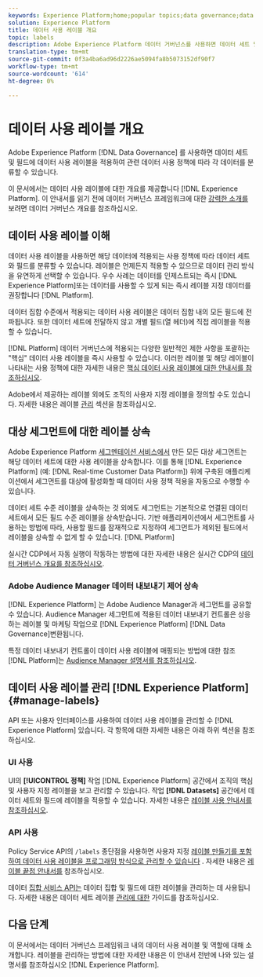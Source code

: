 ```yaml
---
keywords: Experience Platform;home;popular topics;data governance;data usage label api;policy service api;data usage labels overview
solution: Experience Platform
title: 데이터 사용 레이블 개요
topic: labels
description: Adobe Experience Platform 데이터 거버넌스를 사용하면 데이터 세트 및 필드에 데이터 사용 레이블을 적용하여 관련 데이터 사용 정책에 따라 각 데이터를 분류할 수 있습니다. 이 문서에서는 Experience Platform의 데이터 사용 레이블에 대한 개요를 제공합니다.
translation-type: tm+mt
source-git-commit: 0f3a4ba6ad96d2226ae5094fa8b5073152df90f7
workflow-type: tm+mt
source-wordcount: '614'
ht-degree: 0%

---
```



# 데이터 사용 레이블 개요

Adobe Experience Platform [!DNL Data Governance] 를 사용하면 데이터 세트 및 필드에 데이터 사용 레이블을 적용하여 관련 데이터 사용 정책에 따라 각 데이터를 분류할 수 있습니다.

이 문서에서는 데이터 사용 레이블에 대한 개요를 제공합니다 [!DNL Experience Platform]. 이 안내서를 읽기 전에 데이터 거버넌스 프레임워크에 대한 [강력한 소개를](../home.md) 보려면 데이터 거버넌스 개요를 참조하십시오.

## 데이터 사용 레이블 이해

데이터 사용 레이블을 사용하면 해당 데이터에 적용되는 사용 정책에 따라 데이터 세트와 필드를 분류할 수 있습니다. 레이블은 언제든지 적용할 수 있으므로 데이터 관리 방식을 유연하게 선택할 수 있습니다. 우수 사례는 데이터를 인제스트되는 즉시 [!DNL Experience Platform]또는 데이터를 사용할 수 있게 되는 즉시 레이블 지정 데이터를 권장합니다 [!DNL Platform].

데이터 집합 수준에서 적용되는 데이터 사용 레이블은 데이터 집합 내의 모든 필드에 전파됩니다. 또한 데이터 세트에 전달하지 않고 개별 필드(열 헤더)에 직접 레이블을 적용할 수 있습니다.

[!DNL Platform] 데이터 거버넌스에 적용되는 다양한 일반적인 제한 사항을 포괄하는 &quot;핵심&quot; 데이터 사용 레이블을 즉시 사용할 수 있습니다. 이러한 레이블 및 해당 레이블이 나타내는 사용 정책에 대한 자세한 내용은 [핵심 데이터 사용 레이블에 대한 안내서를 참조하십시오](reference.md).

Adobe에서 제공하는 레이블 외에도 조직의 사용자 지정 레이블을 정의할 수도 있습니다. 자세한 내용은 레이블 [관리](#manage-labels) 섹션을 참조하십시오.

## 대상 세그먼트에 대한 레이블 상속

Adobe Experience Platform [세그멘테이션 서비스에서](../../segmentation/home.md) 만든 모든 대상 세그먼트는 해당 데이터 세트에 대한 사용 레이블을 상속합니다. 이를 통해 [!DNL Experience Platform] (예: [!DNL Real-time Customer Data Platform]) 위에 구축된 애플리케이션에서 세그먼트를 대상에 활성화할 때 데이터 사용 정책 적용을 자동으로 수행할 수 있습니다.

데이터 세트 수준 레이블을 상속하는 것 외에도 세그먼트는 기본적으로 연결된 데이터 세트에서 모든 필드 수준 레이블을 상속받습니다. 기반 애플리케이션에서 세그먼트를 사용하는 방법에 따라, 사용할 필드를 잠재적으로 지정하여 세그먼트가 제외된 필드에서 레이블을 상속할 수 없게 할 수 있습니다. [!DNL Platform]

실시간 CDP에서 자동 실행이 작동하는 방법에 대한 자세한 내용은 실시간 CDP의 [데이터 거버넌스 개요를 참조하십시오](../../rtcdp/privacy/data-governance-overview.md#enforce-data-usage-compliance).

### Adobe Audience Manager 데이터 내보내기 제어 상속

[!DNL Experience Platform] 는 Adobe Audience Manager과 세그먼트를 공유할 수 있습니다. Audience Manager 세그먼트에 적용된 데이터 내보내기 컨트롤은 상응하는 레이블 및 마케팅 작업으로 [!DNL Experience Platform] [!DNL Data Governance]변환됩니다.

특정 데이터 내보내기 컨트롤이 데이터 사용 레이블에 매핑되는 방법에 대한 참조 [!DNL Platform]는 [Audience Manager 설명서를 참조하십시오](https://docs.adobe.com/content/help/en/audience-manager/user-guide/implementation-integration-guides/integration-experience-platform/aam-aep-audience-sharing.html#aam-data-export-control-in-aep).

## 데이터 사용 레이블 관리 [!DNL Experience Platform] {#manage-labels}

API 또는 사용자 인터페이스를 사용하여 데이터 사용 레이블을 관리할 수 [!DNL Experience Platform] 있습니다. 각 항목에 대한 자세한 내용은 아래 하위 섹션을 참조하십시오.

### UI 사용

UI의 **[!UICONTROL 정책]** 작업 [!DNL Experience Platform] 공간에서 조직의 핵심 및 사용자 지정 레이블을 보고 관리할 수 있습니다. 작업 **[!DNL Datasets]** 공간에서 데이터 세트와 필드에 레이블을 적용할 수 있습니다. 자세한 내용은 [레이블 사용 안내서를 참조하십시오](user-guide.md).

### API 사용

Policy Service API의 `/labels` 종단점을 사용하면 사용자 지정 [레이블 만들기를 포함하여 데이터 사용 레이블을 프로그래밍 방식으로 관리할 수 있습니다](https://www.adobe.io/apis/experienceplatform/home/api-reference.html#!acpdr/swagger-specs/dule-policy-service.yaml) . 자세한 내용은 [레이블 끝점 안내서를](../api/labels.md) 참조하십시오.

데이터 [집합 서비스 API는](https://www.adobe.io/apis/experienceplatform/home/api-reference.html#!acpdr/swagger-specs/dataset-service.yaml) 데이터 집합 및 필드에 대한 레이블을 관리하는 데 사용됩니다. 자세한 내용은 데이터 세트 레이블 [관리에 대한](./dataset-api.md) 가이드를 참조하십시오.

## 다음 단계

이 문서에서는 데이터 거버넌스 프레임워크 내의 데이터 사용 레이블 및 역할에 대해 소개합니다. 레이블을 관리하는 방법에 대한 자세한 내용은 이 안내서 전반에 나와 있는 설명서를 참조하십시오 [!DNL Experience Platform].